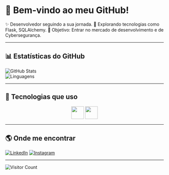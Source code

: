 # 👾 Bem-vindo ao meu GitHub!  

✨ Desenvolvedor seguindo a sua jornada.
🚀 Explorando tecnologias como Flask, SQLAlchemy.
🎯 Objetivo: Entrar no mercado de desenvolvimento e de Cybersegurança.

---

## 📊 Estatísticas do GitHub
![GitHub Stats](https://github-readme-stats.vercel.app/api?username=SEU_USUARIO&show_icons=true&theme=tokyonight)  
![Linguagens](https://github-readme-stats.vercel.app/api/top-langs/?username=SEU_USUARIO&layout=compact&theme=tokyonight)

---

## 🚀 Tecnologias que uso
<p align="center">
  <img src="https://cdn.jsdelivr.net/gh/devicons/devicon/icons/python/python-original.svg" width="40"/>
  <img src="https://cdn.jsdelivr.net/gh/devicons/devicon/icons/linux/linux-original.svg" width="40"/>
  <!-- adicione mais ícones conforme seu gosto -->
</p>

---

## 🌎 Onde me encontrar
[![LinkedIn](https://img.shields.io/badge/LinkedIn-000?style=for-the-badge&logo=linkedin&logoColor=0E76A8)](www.linkedin.com/in/eduardo-oliveira-050908300)
[![Instagram](https://img.shields.io/badge/Instagram-000?style=for-the-badge&logo=instagram&logoColor=E4405F)]([https://www.instagram.com/duduoliveira3103/])

---

![Visitor Count](https://komarev.com/ghpvc/?username=DuduOliveira3121&color=blueviolet)
